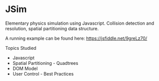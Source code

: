 # JSim
Elementary physics simulation using Javascript.  Collision detection and resolution, spatial partitioning data structure.

A running example can be found here: https://jsfiddle.net/9greLz70/

Topics Studied
* Javascript
* Spatial Partitioning - Quadtrees
* DOM Model
* User Control - Best Practices
